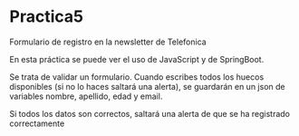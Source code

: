 # Practica5

Formulario de registro en la newsletter de Telefonica 

En esta práctica se puede ver el uso de JavaScript y de SpringBoot. 

Se trata de validar un formulario. Cuando escribes todos los huecos disponibles (si no lo haces saltará una alerta), se guardarán en un json de variables nombre, apellido, edad y email. 

Si todos los datos son correctos, saltará una alerta de que se ha registrado correctamente 